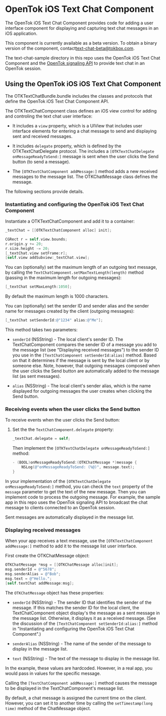 OpenTok iOS Text Chat Component
===============================

The OpenTok iOS Text Chat Component provides code for adding a user interface component
for displaying and capturing text chat messages in an iOS application.

This component is currently available as a beta version. To obtain a binary version of
the component, contact[text-chat-beta@tokbox.com](mailto:text-chat-beta@tokbox.com).

The text-chat-sample directory in this repo uses the OpenTok iOS Text Chat Component and
the [OpenTok signaling API](https://tokbox.com/developer/guides/signaling/iOS/) to provide
text chat in an OpenTok session.

## Using the OpenTok iOS iOS Text Chat Component

The OTKTextChatBundle.bundle includes the classes and protocols that define the OpenTok iOS
Text Chat Component API.

The OTKTextChatComponent class defines an iOS view control for adding and controling the text chat
user interface:

* It includes a `view` property, which is a UIView that includes user interface elements
  for entering a chat message to send and displaying sent and received messages.

* It includes `delegate` property, which is defined by the OTKTextChatDelegate protocol. The
  includes a `[OTKTextChatDelegate onMessageReadyToSend:]` message is sent when the user clicks
  the Send button (to send a message).

* The `[OTKTextChatComponent addMessage:]` method adds a new received messages to the message list.
  The OTKChatMessage class defines the message.

The following sections provide details.

### Instantiating and configuring the OpenTok iOS Text Chat Component

Instantiate a OTKTextChatComponent and add it to a container:

```objectivec
_textChat = [[OTKTextChatComponent alloc] init];

CGRect r = self.view.bounds;
r.origin.y += 20;
r.size.height -= 20;
[_textChat.view setFrame:r];
[self.view addSubview:_textChat.view];
```

You can (optionally) set the maximum length of an outgoing text message, by calling the
`TextChatComponent.setMaxTextLength(length)` method (passing in the maximum length for outgoing
messages):

```objectivec
[_textChat setMaxLength:1050];
```
By default the maximum length is 1000 characters. 

You can (optionally) set the sender ID and sender alias and the sender name for messages created
by the client (outgoing messages):

```objectivec
[_textChat setSenderId:@"1234" alias:@"Me"];
```

This method takes two parameters:

* `senderId` (NSString) - The local client's sender ID. The TextChatComponent compares the sender ID
  of a message you add to the message list (see "Displaying received messages") to the sender ID you
  use in the `[TextChatComponent setSenderId:alias]` method. Based on that it determines if the
  message is sent by the local client or by someone else. Note, however, that outgoing messages
  composed when the user clicks the Send button are automatically added to the message list (as
  sent messages).

* `alias` (NSString) - The local client's sender alias, which is the name displayed for
  outgoing messages the user creates when clicking the Send button.

### Receiving events when the user clicks the Send button

To receive events when the user clicks the Send button:

1. Set the the `TextChatComponent.delegate` property:

   ```objectivec
   _textChat.delegate = self;
   ```
   
   Then implement the `[OTKTextChatDelegate onMessageReadyToSend:]` method:
   
   ```objectivec
   - (BOOL)onMessageReadyToSend:(OTKChatMessage *)message {
       NSLog(@"onMessageReadyToSend: (%@)", message.text);
   }
   ```

In your implementation of the `[OTKTextChatDelegate onMessageReadyToSend:]` method, you can
check the `text` property of the `message` parameter to get the text of the new message.
Then you can implement code to process the outgoing message. For example, the sample app
in this repo uses the OpenTok signaling API to broadcast the chat message to clients connected
to an OpenTok session.

Sent messages are automatically displayed in the message list.

### Displaying received messages

When your app receives a text message, use the `[OTKTextChatComponent addMessage:]` method
to add it to the message list user interface.

First create the OTKChatMessage object:

```objectivec
OTKChatMessage *msg = [[OTKChatMessage alloc]init];
msg.senderId = @"5678";
msg.senderAlias = @"Bob";
msg.text = @"Hello.";
[self.textChat addMessage:msg];
```

The `OTKChatMessage` object has these properties:

* `senderId` (NSString) - The sender ID that identifies the sender of the message. If this
  matches the sender ID for the local client, the TextChatComponent object display's the
  message as a sent message in the message list. Otherwise, it displays it as a received
  message. (See the discussion of the `[TextChatComponent setSenderId:alias:]` method in
  "Instantiating and configuring the OpenTok iOS Text Chat Component".)

* `senderAlias` (NSString) - The name of the sender of the message to display in the message list.

* `text` (NSString) - The text of the message to display in the message list.

In the example, these values are hardcoded. However, in a real app, you would pass
in values for the specific message.

Calling the `[TextChatComponent addMessage:]` method causes the message to be displayed in
the TextChatComponent's message list.

By default, a chat message is assigned the current time on the client. However, you can set it
to another time by calling the `setTimestamp(long time)` method of the ChatMessage object.
